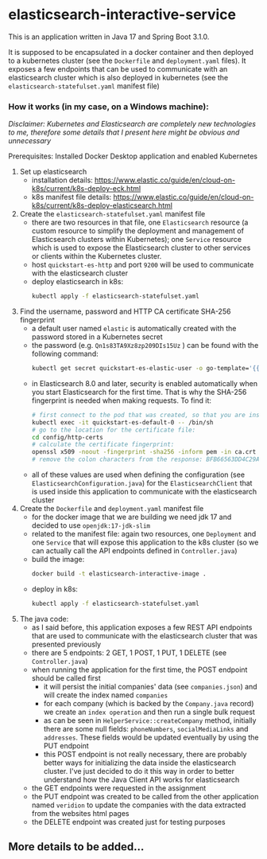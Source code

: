 # elasticsearch-interactive-service

This is an application written in Java 17 and Spring Boot 3.1.0.

It is supposed to be encapsulated in a docker container and then deployed to a kubernetes cluster (see the `Dockerfile`
and `deployment.yaml` files).
It exposes a few endpoints that can be used to communicate with an elasticsearch cluster which is also deployed in
kubernetes (see the `elasticsearch-statefulset.yaml` manifest file)

### How it works (in my case, on a Windows machine):

*Disclaimer: Kubernetes and Elasticsearch are completely new technologies to me, therefore some details that I present
here might be obvious and unnecessary*

Prerequisites: Installed Docker Desktop application and enabled Kubernetes

1. Set up elasticsearch
    - installation details: https://www.elastic.co/guide/en/cloud-on-k8s/current/k8s-deploy-eck.html
    - k8s manifest file details: https://www.elastic.co/guide/en/cloud-on-k8s/current/k8s-deploy-elasticsearch.html
2. Create the `elasticsearch-statefulset.yaml` manifest file
    - there are two resources in that file, one `Elasticsearch` resource (a custom resource to simplify the deployment
      and management of Elasticsearch clusters within Kubernetes); one `Service` resource which is used to expose the
      Elasticsearch cluster to other services or clients within the Kubernetes cluster.
    - host `quickstart-es-http` and port `9200` will be used to communicate with the elasticsearch cluster
    - deploy elasticsearch in k8s:
      ```bash
      kubectl apply -f elasticsearch-statefulset.yaml
      ```
3. Find the username, password and HTTP CA certificate SHA-256 fingerprint
    - a default user named `elastic` is automatically created with the password stored in a Kubernetes secret
    - the password (e.g. `Qn1s83TA9Xz8zp209DIs15Uz` ) can be found with the following command:
      ```bash 
      kubectl get secret quickstart-es-elastic-user -o go-template='{{.data.elastic | base64decode}}'
      ```
    - in Elasticsearch 8.0 and later, security is enabled automatically when you start Elasticsearch for the first time.
      That is why the SHA-256 fingerprint is needed when making requests. To find it:
      ```bash
      # first connect to the pod that was created, so that you are inside the k8s cluster:
      kubectl exec -it quickstart-es-default-0 -- /bin/sh
      # go to the location for the certificate file:
      cd config/http-certs
      # calculate the certificate fingerprint:
      openssl x509 -noout -fingerprint -sha256 -inform pem -in ca.crt
      # remove the colon characters from the response: BFB66563DD4C29AE9968803969E7C629C12C504409558871638A69EBCB95DB6E
      ```
    - all of these values are used when defining the configuration (see `ElasticsearchConfiguration.java`) for
      the `ElasticsearchClient` that is used inside this application to communicate with the elasticsearch cluster
4. Create the `Dockerfile` and `deployment.yaml` manifest file
    - for the docker image that we are building we need jdk 17 and decided to use `openjdk:17-jdk-slim`
    - related to the manifest file: again two resources, one `Deployment` and one `Service` that will expose this
      application to the k8s cluster (so we can actually call the API endpoints defined in `Controller.java`)
    - build the image:
      ```bash
      docker build -t elasticsearch-interactive-image .
      ```
    - deploy in k8s:
      ```bash
      kubectl apply -f elasticsearch-statefulset.yaml
      ```
5. The java code:
    - as I said before, this application exposes a few REST API endpoints that are used to communicate with the
      elasticsearch cluster that was presented previously
    - there are 5 endpoints: 2 GET, 1 POST, 1 PUT, 1 DELETE (see `Controller.java`)
    - when running the application for the first time, the POST endpoint should be called first
        - it will persist the initial companies' data (see `companies.json`) and will create the index named `companies`
        - for each company (which is backed by the `Company.java` record) we create an `index operation` and then run a
          single bulk request
        - as can be seen in `HelperService::createCompany` method, initially there are some null
          fields: `phoneNumbers`, `socialMediaLinks` and `addresses`. These fields would be updated eventually by using
          the PUT endpoint
        - this POST endpoint is not really necessary, there are probably better ways for initializing the data inside
          the elasticsearch cluster. I've just decided to do it this way in order to better understand how the Java
          Client API works for elasticsearch
    - the GET endpoints were requested in the assignment
    - the PUT endpoint was created to be called from the other application named `veridion` to update the companies with
      the data extracted from the websites html pages
    - the DELETE endpoint was created just for testing purposes

## More details to be added...